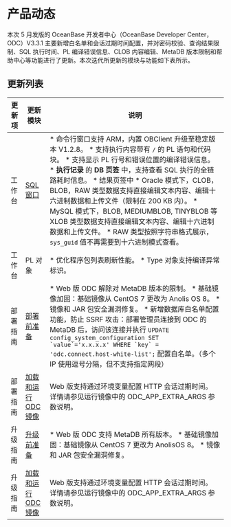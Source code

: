 产品动态 
=========================

本次 5 月发版的 OceanBase 开发者中心（OceanBase Developer Center，ODC）V3.3.1 主要新增白名单和会话过期时间配置，并对密码校验、查询结果限制、SQL 执行时间、PL 编译错误信息、CLOB 内容编辑、MetaDB 版本限制和帮助中心等功能进行了更新。本次迭代所更新的模块与功能如下表所示。

更新列表 
-------------------------



| 更新项  |                            更新模块                             |                                                                                                                                                                                                                                                                                                                                                  说明                                                                                                                                                                                                                                                                                                                                                  |
|------|-------------------------------------------------------------|------------------------------------------------------------------------------------------------------------------------------------------------------------------------------------------------------------------------------------------------------------------------------------------------------------------------------------------------------------------------------------------------------------------------------------------------------------------------------------------------------------------------------------------------------------------------------------------------------------------------------------------------------------------------------------------------------|
| 工作台  | [SQL 窗口](/zh-CN/7.client-odc-user-guide/4.client-odc-use-workspace/2.client-odc-sql-window.md)       | * 命令行窗口支持 ARM，内置 OBClient 升级至稳定版本 V1.2.8。   * 支持执行内容带有 `/` 的 PL 语句和代码块。   * 支持显示 PL 行号和错误位置的编译错误信息。   * **执行记录** 的 **DB 页签** 中，支持查看 SQL 执行的全链路耗时信息。   * 结果页签中 * Oracle 模式下，CLOB，BLOB，RAW 类型数据支持直接编辑文本内容、编辑十六进制数据和上传文件（限制在 200 KB 内）。   * MySQL 模式下，BLOB, MEDIUMBLOB, TINYBLOB 等 XLOB 类型数据支持直接编辑文本内容、编辑十六进制数据和上传文件。   * RAW 类型按照字符串格式展示，`sys_guid` 值不再需要到十六进制模式查看。      |
| 工作台  | PL 对象                                                       | * 优化程序包列表刷新性能。   * Type 对象支持编译异常标识。                                                                                                                                                                                                                                                                                                                                                                                                                                                                                                                                                                               |
| 部署指南 | [部署前准备](/zh-CN/8.deployment-guide/2.preparations-before-deployment.md)        | * Web 版 ODC 解除对 MetaDB 版本的限制。   * 基础镜像加固：基础镜像从 CentOS 7 更改为 Anolis OS 8。   * 镜像和 JAR 包安全漏洞修复。   * 新增数据库白名单配置功能，防止 SSRF 攻击：部署管理员连接到 ODC 的 MetaDB 后，访问该连接并执行 ``UPDATE config_system_configuration SET `value`='x.x.x.x' WHERE `key` = 'odc.connect.host-white-list';`` 配置白名单。（多个 IP 使用逗号分隔，但不支持指定网段）                                                                                                                                                                                                                                              |
| 部署指南 | [加载和运行 ODC 镜像](/zh-CN/8.deployment-guide/3.deploy-a-single-odc-node/2.load-and-run-single-odc-images.md) | Web 版支持通过环境变量配置 HTTP 会话过期时间。 详情请参见运行镜像中的 ODC_APP_EXTRA_ARGS 参数说明。                                                                                                                                                                                                                                                                                                                                                                                                                                                                                                                                                                                                                    |
| 升级指南 | [升级前准备](/zh-CN/9.upgrade-guide/2.preparation-for-upgrade.md)        | * Web 版 ODC 支持 MetaDB 所有版本。   * 基础镜像加固：基础镜像从 CentOS 7 更改为 AnolisOS 8。   * 镜像和 JAR 包安全漏洞修复。                                                                                                                                                                                                                                                                                                                                                                                                                                                                                       |
| 升级指南 | [加载和运行 ODC 镜像](/zh-CN/9.upgrade-guide/3.upgrade-single-node-odc/3.upgrade-guide-load-and-run-single-odc-images.md) | Web 版支持通过环境变量配置 HTTP 会话过期时间。 详情请参见运行镜像中的 ODC_APP_EXTRA_ARGS 参数说明。                                                                                                                                                                                                                                                                                                                                                                                                                                                                                                                                                                                                                    |


